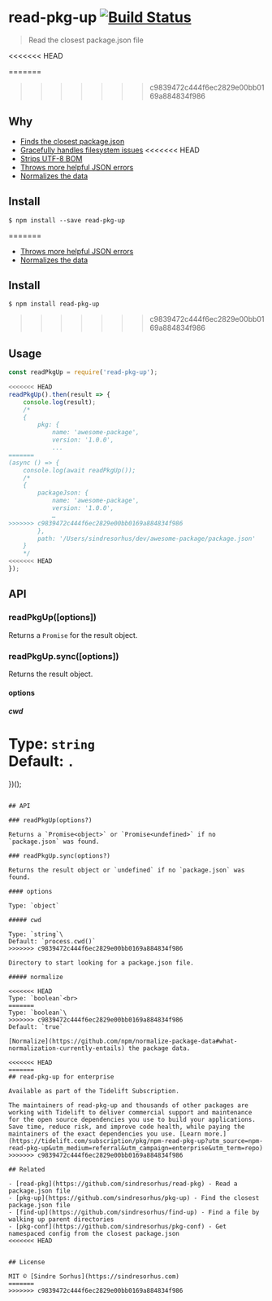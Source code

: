 # read-pkg-up [![Build Status](https://travis-ci.org/sindresorhus/read-pkg-up.svg?branch=master)](https://travis-ci.org/sindresorhus/read-pkg-up)

> Read the closest package.json file

<<<<<<< HEAD

=======
>>>>>>> c9839472c444f6ec2829e00bb0169a884834f986
## Why

- [Finds the closest package.json](https://github.com/sindresorhus/find-up)
- [Gracefully handles filesystem issues](https://github.com/isaacs/node-graceful-fs)
<<<<<<< HEAD
- [Strips UTF-8 BOM](https://github.com/sindresorhus/strip-bom)
- [Throws more helpful JSON errors](https://github.com/sindresorhus/parse-json)
- [Normalizes the data](https://github.com/npm/normalize-package-data#what-normalization-currently-entails)


## Install

```
$ npm install --save read-pkg-up
```


=======
- [Throws more helpful JSON errors](https://github.com/sindresorhus/parse-json)
- [Normalizes the data](https://github.com/npm/normalize-package-data#what-normalization-currently-entails)

## Install

```
$ npm install read-pkg-up
```

>>>>>>> c9839472c444f6ec2829e00bb0169a884834f986
## Usage

```js
const readPkgUp = require('read-pkg-up');

<<<<<<< HEAD
readPkgUp().then(result => {
	console.log(result);
	/*
	{
		pkg: {
			name: 'awesome-package',
			version: '1.0.0',
			...
=======
(async () => {
	console.log(await readPkgUp());
	/*
	{
		packageJson: {
			name: 'awesome-package',
			version: '1.0.0',
			…
>>>>>>> c9839472c444f6ec2829e00bb0169a884834f986
		},
		path: '/Users/sindresorhus/dev/awesome-package/package.json'
	}
	*/
<<<<<<< HEAD
});
```


## API

### readPkgUp([options])

Returns a `Promise` for the result object.

### readPkgUp.sync([options])

Returns the result object.

#### options

##### cwd

Type: `string`<br>
Default: `.`
=======
})();
```

## API

### readPkgUp(options?)

Returns a `Promise<object>` or `Promise<undefined>` if no `package.json` was found.

### readPkgUp.sync(options?)

Returns the result object or `undefined` if no `package.json` was found.

#### options

Type: `object`

##### cwd

Type: `string`\
Default: `process.cwd()`
>>>>>>> c9839472c444f6ec2829e00bb0169a884834f986

Directory to start looking for a package.json file.

##### normalize

<<<<<<< HEAD
Type: `boolean`<br>
=======
Type: `boolean`\
>>>>>>> c9839472c444f6ec2829e00bb0169a884834f986
Default: `true`

[Normalize](https://github.com/npm/normalize-package-data#what-normalization-currently-entails) the package data.

<<<<<<< HEAD
=======
## read-pkg-up for enterprise

Available as part of the Tidelift Subscription.

The maintainers of read-pkg-up and thousands of other packages are working with Tidelift to deliver commercial support and maintenance for the open source dependencies you use to build your applications. Save time, reduce risk, and improve code health, while paying the maintainers of the exact dependencies you use. [Learn more.](https://tidelift.com/subscription/pkg/npm-read-pkg-up?utm_source=npm-read-pkg-up&utm_medium=referral&utm_campaign=enterprise&utm_term=repo)
>>>>>>> c9839472c444f6ec2829e00bb0169a884834f986

## Related

- [read-pkg](https://github.com/sindresorhus/read-pkg) - Read a package.json file
- [pkg-up](https://github.com/sindresorhus/pkg-up) - Find the closest package.json file
- [find-up](https://github.com/sindresorhus/find-up) - Find a file by walking up parent directories
- [pkg-conf](https://github.com/sindresorhus/pkg-conf) - Get namespaced config from the closest package.json
<<<<<<< HEAD


## License

MIT © [Sindre Sorhus](https://sindresorhus.com)
=======
>>>>>>> c9839472c444f6ec2829e00bb0169a884834f986
